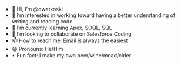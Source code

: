 - 👋 Hi, I’m @dwatkoski
- 👀 I’m interested in working toward having a better understanding of writing and reading code
- 🌱 I’m currently learning Apex, SOQL, SQL
- 💞️ I’m looking to collaborate on Salesforce Coding
- 📫 How to reach me: Email is always the easiest
- 😄 Pronouns: He/Him
- ⚡ Fun fact: I make my own beer/wine/mead/cider

<!---
dwatkoski/dwatkoski is a ✨ special ✨ repository because its `README.md` (this file) appears on your GitHub profile.
You can click the Preview link to take a look at your changes.
--->
